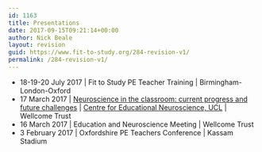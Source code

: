 ```yaml
---
id: 1163
title: Presentations
date: 2017-09-15T09:21:14+00:00
author: Nick Beale
layout: revision
guid: https://www.fit-to-study.org/284-revision-v1/
permalink: /284-revision-v1/
---
```

  * 18-19-20 July 2017 | Fit to Study PE Teacher Training | Birmingham-London-Oxford
  * 17 March 2017 | [Neuroscience in the classroom: current progress and future challenges](http://www.educationalneuroscience.org.uk/workshops/neuroscience-in-the-classroom-current-progress-and-future-challenges-friday-17th-march-2017/) | <a title="Centre for Educational Neuroscience" href="http://www.educationalneuroscience.org.uk/" rel="home">Centre for Educational Neuroscience, UCL</a> | Wellcome Trust
  * 16 March 2017 | Education and Neuroscience Meeting | Wellcome Trust
  * 3 February 2017 | Oxfordshire PE Teachers Conference | Kassam Stadium

&nbsp;